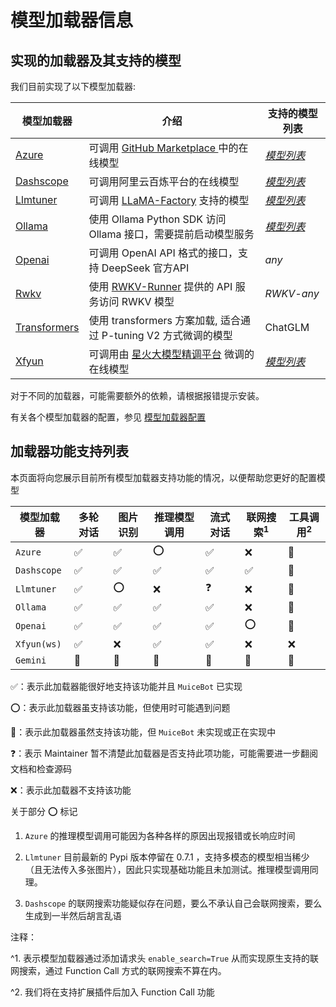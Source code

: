# 模型加载器信息

## 实现的加载器及其支持的模型

我们目前实现了以下模型加载器:

| 模型加载器                                                   | 介绍                                                         | 支持的模型列表                                               |
| ------------------------------------------------------------ | ------------------------------------------------------------ | ------------------------------------------------------------ |
| [Azure](https://github.com/Moemu/MuiceBot/tree/main/Muice/llm/Azure.py) | 可调用 [GitHub Marketplace ](https://github.com/marketplace/models)中的在线模型 | [*模型列表*](https://github.com/marketplace?type=models)     |
| [Dashscope](https://github.com/Moemu/MuiceBot/tree/main/Muice/llm/Dashscope.py) | 可调用阿里云百炼平台的在线模型                               | [*模型列表*](https://help.aliyun.com/zh/model-studio/getting-started/models) |
| [Llmtuner](https://github.com/Moemu/MuiceBot/tree/main/Muice/llm/Llmtuner.py) | 可调用 [LLaMA-Factory](https://github.com/hiyouga/LLaMA-Factory/tree/main) 支持的模型 | [*模型列表*](https://github.com/hiyouga/LLaMA-Factory/blob/main/README_zh.md#模型) |
| [Ollama](https://github.com/Moemu/MuiceBot/tree/main/Muice/llm/Ollama.py) | 使用 Ollama Python SDK 访问 Ollama 接口，需要提前启动模型服务 | [*模型列表*](https://ollama.com/search)                      |
| [Openai](https://github.com/Moemu/MuiceBot/tree/main/Muice/llm/Openai.py) | 可调用 OpenAI API 格式的接口，支持 DeepSeek 官方API          | *any*                                                        |
| [Rwkv](https://github.com/Moemu/MuiceBot/tree/main/Muice/llm/Rwkv.py) | 使用 [RWKV-Runner](https://github.com/josStorer/RWKV-Runner) 提供的 API 服务访问 RWKV 模型 | *RWKV-any*                                                   |
| [Transformers](https://github.com/Moemu/MuiceBot/tree/main/Muice/llm/Transformers.py) | 使用 transformers 方案加载, 适合通过 P-tuning V2 方式微调的模型 | ChatGLM                                                      |
| [Xfyun](https://github.com/Moemu/MuiceBot/tree/main/Muice/llm/Xfyun.py) | 可调用由 [星火大模型精调平台](https://training.xfyun.cn/) 微调的在线模型 | [*模型列表*](https://training.xfyun.cn/modelSquare)          |

对于不同的加载器，可能需要额外的依赖，请根据报错提示安装。

有关各个模型加载器的配置，参见 [模型加载器配置](/model/configuration.md)

## 加载器功能支持列表

本页面将向您展示目前所有模型加载器支持功能的情况，以便帮助您更好的配置模型

| 模型加载器  | 多轮对话 | 图片识别 | 推理模型调用 | 流式对话 | 联网搜索<sup>1</sup> | 工具调用<sup>2</sup> |
| ----------- | -------- | -------- | ------------ | -------- | -------------------- | -------------------- |
| `Azure`     | ✅        | ✅        | ⭕            | ✅        | ❌                    | 🚧                    |
| `Dashscope` | ✅        | ✅        | ✅            | ✅        | ✅                    | 🚧                    |
| `Llmtuner`  | ✅        | ⭕        | ❌            | ❓        | ❌                    | 🚧                    |
| `Ollama`    | ✅        | ✅        | ✅            | ✅        | ❌                    | 🚧                    |
| `Openai`    | ✅        | ✅        | ✅            | ✅        | ⭕                    | 🚧                    |
| `Xfyun(ws)` | ✅        | ❌        | ✅            | ✅        | ❌                    | ❌                    |
| `Gemini`    | 🚧        | 🚧        | 🚧            | 🚧        | 🚧                    | 🚧                    |

✅：表示此加载器能很好地支持该功能并且 `MuiceBot` 已实现

⭕：表示此加载器虽支持该功能，但使用时可能遇到问题

🚧：表示此加载器虽然支持该功能，但 `MuiceBot` 未实现或正在实现中

❓：表示 Maintainer 暂不清楚此加载器是否支持此项功能，可能需要进一步翻阅文档和检查源码

❌：表示此加载器不支持该功能


关于部分 ⭕ 标记

1. `Azure` 的推理模型调用可能因为各种各样的原因出现报错或长响应时间

2. `Llmtuner` 目前最新的 Pypi 版本停留在 0.7.1 ，支持多模态的模型相当稀少（且无法传入多张图片），因此只实现基础功能且未加测试。推理模型调用同理。

3. `Dashscope` 的联网搜索功能疑似存在问题，要么不承认自己会联网搜索，要么生成到一半然后胡言乱语


注释：

^1. 表示模型加载器通过添加请求头 `enable_search=True` 从而实现原生支持的联网搜索，通过 Function Call 方式的联网搜索不算在内。

^2. 我们将在支持扩展插件后加入 Function Call 功能